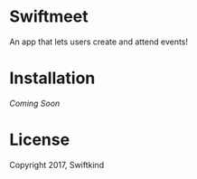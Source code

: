 # Swiftmeet

An app that lets users create and attend events!


# Installation
_Coming Soon_


# License
Copyright 2017, Swiftkind